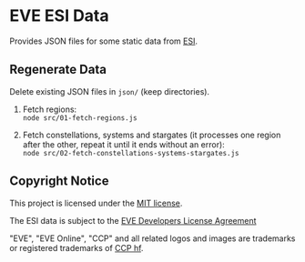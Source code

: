 # EVE ESI Data

Provides JSON files for some static data from [ESI](https://esi.evetech.net/).

## Regenerate Data

Delete existing JSON files in `json/` (keep directories).

1. Fetch regions:  
  `node src/01-fetch-regions.js`

2. Fetch constellations, systems and stargates (it processes one region after the other, 
  repeat it until it ends without an error):  
  `node src/02-fetch-constellations-systems-stargates.js`

## Copyright Notice

This project is licensed under the [MIT license](LICENSE).

The ESI data is subject to the
[EVE Developers License Agreement](https://developers.eveonline.com/resource/license-agreement)

"EVE", "EVE Online", "CCP" and all related logos and images are trademarks or registered trademarks of 
[CCP hf](https://www.ccpgames.com/). 
